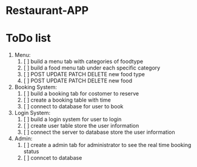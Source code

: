 # Restaurant-APP
# ToDo list
1. Menu:
    1. [ ] build a menu tab with categories of foodtype
    2. [ ] build a food menu tab under each specific category
    3. [ ] POST UPDATE PATCH DELETE new food type
    4. [ ] POST UPDATE PATCH DELETE new food
2. Booking System:
    1. [ ] build a booking tab for costomer to reserve
    2. [ ] create a booking table with time
    3. [ ] connect to database for user to book
3. Login System:
    1. [ ] build a login system for user to login
    2. [ ] create user table store the user information
    3. [ ] connect the server to database store the user information
4. Admin:
    1. [ ] create a admin tab for administrator to see the real time booking status
    2. [ ] conncet to database 
